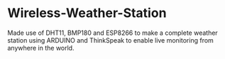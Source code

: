 # Wireless-Weather-Station
Made use of DHT11, BMP180 and ESP8266 to make a complete weather station using ARDUINO and ThinkSpeak to enable live monitoring from anywhere in the world.
